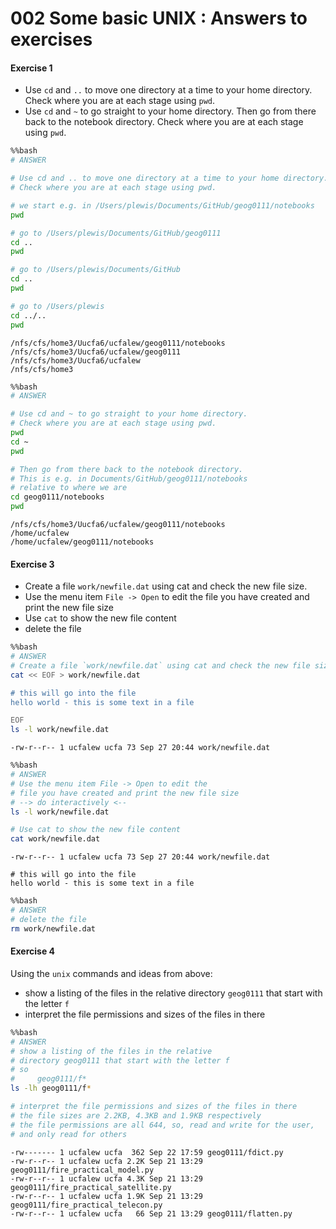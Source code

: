 # 002 Some basic UNIX : Answers to exercises

#### Exercise 1

* Use `cd` and `..` to move one directory at a time to your home directory. Check where you are at each stage using `pwd`.
* Use `cd` and `~` to go straight to your home directory. Then go from there back to the notebook directory. Check where you are at each stage using `pwd`.


```bash
%%bash
# ANSWER

# Use cd and .. to move one directory at a time to your home directory. 
# Check where you are at each stage using pwd.

# we start e.g. in /Users/plewis/Documents/GitHub/geog0111/notebooks
pwd

# go to /Users/plewis/Documents/GitHub/geog0111
cd ..
pwd

# go to /Users/plewis/Documents/GitHub
cd ..
pwd

# go to /Users/plewis
cd ../..
pwd
```

    /nfs/cfs/home3/Uucfa6/ucfalew/geog0111/notebooks
    /nfs/cfs/home3/Uucfa6/ucfalew/geog0111
    /nfs/cfs/home3/Uucfa6/ucfalew
    /nfs/cfs/home3



```bash
%%bash
# ANSWER

# Use cd and ~ to go straight to your home directory. 
# Check where you are at each stage using pwd.
pwd
cd ~
pwd

# Then go from there back to the notebook directory. 
# This is e.g. in Documents/GitHub/geog0111/notebooks
# relative to where we are
cd geog0111/notebooks
pwd
```

    /nfs/cfs/home3/Uucfa6/ucfalew/geog0111/notebooks
    /home/ucfalew
    /home/ucfalew/geog0111/notebooks


#### Exercise 3

* Create a file `work/newfile.dat` using cat and check the new file size.
* Use the menu item `File -> Open` to edit the file you have created and print the new file size
* Use `cat` to show the new file content
* delete the file


```bash
%%bash
# ANSWER
# Create a file `work/newfile.dat` using cat and check the new file size.
cat << EOF > work/newfile.dat

# this will go into the file
hello world - this is some text in a file

EOF
ls -l work/newfile.dat
```

    -rw-r--r-- 1 ucfalew ucfa 73 Sep 27 20:44 work/newfile.dat



```bash
%%bash
# ANSWER
# Use the menu item File -> Open to edit the 
# file you have created and print the new file size
# --> do interactively <--
ls -l work/newfile.dat

# Use cat to show the new file content
cat work/newfile.dat
```

    -rw-r--r-- 1 ucfalew ucfa 73 Sep 27 20:44 work/newfile.dat
    
    # this will go into the file
    hello world - this is some text in a file
    



```bash
%%bash
# ANSWER
# delete the file
rm work/newfile.dat
```

#### Exercise 4

Using the `unix` commands and ideas from above:

* show a listing of the files in the relative directory `geog0111` that start with the letter `f`
* interpret the file permissions and sizes of the files in there


```bash
%%bash
# ANSWER
# show a listing of the files in the relative 
# directory geog0111 that start with the letter f
# so
#     geog0111/f*
ls -lh geog0111/f*

# interpret the file permissions and sizes of the files in there
# the file sizes are 2.2KB, 4.3KB and 1.9KB respectively
# the file permissions are all 644, so, read and write for the user, 
# and only read for others
```

    -rw------- 1 ucfalew ucfa  362 Sep 22 17:59 geog0111/fdict.py
    -rw-r--r-- 1 ucfalew ucfa 2.2K Sep 21 13:29 geog0111/fire_practical_model.py
    -rw-r--r-- 1 ucfalew ucfa 4.3K Sep 21 13:29 geog0111/fire_practical_satellite.py
    -rw-r--r-- 1 ucfalew ucfa 1.9K Sep 21 13:29 geog0111/fire_practical_telecon.py
    -rw-r--r-- 1 ucfalew ucfa   66 Sep 21 13:29 geog0111/flatten.py


